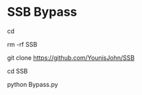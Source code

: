 # SSB Bypass

cd

rm -rf SSB

git clone https://github.com/YounisJohn/SSB

cd SSB

python Bypass.py
